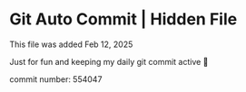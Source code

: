 # Git Auto Commit | Hidden File

This file was added Feb 12, 2025

Just for fun and keeping my daily git commit active 🤪

commit number: 554047
